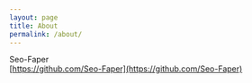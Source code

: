 ```yaml
---
layout: page
title: About
permalink: /about/
---
```

Seo-Faper  
 [https://github.com/Seo-Faper](https://github.com/Seo-Faper)  
